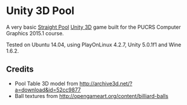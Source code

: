 # Unity 3D Pool

A very basic [Straight Pool](http://en.wikipedia.org/wiki/Straight_pool)
[Unity 3D](http://unity3d.com/) game built for the PUCRS Computer Graphics 2015.1
course.

Tested on Ubuntu 14.04, using PlayOnLinux 4.2.7, Unity 5.0.1f1 and Wine 1.6.2.

## Credits

- Pool Table 3D model from http://archive3d.net/?a=download&id=52cc9877
- Ball textures from http://opengameart.org/content/billiard-balls
